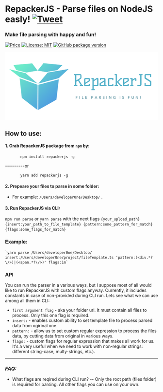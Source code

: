 # RepackerJS - Parse files on NodeJS easly!  [![Tweet](https://img.shields.io/twitter/url/http/shields.io.svg?style=social)](https://twitter.com/intent/tweet?text=See&url=https://github.com/BiosBoy/coconat&via=svyat770&hashtags=js,jsx,pareser,RepackerJS,html,css)
### Make file parsing with happy and fun!

[![Price](https://img.shields.io/badge/price-FREE-0098f7.svg)](https://github.com/BiosBoy/coconat/blob/master/LICENSE)
[![License: MIT](https://img.shields.io/badge/license-MIT-yellow.svg)](https://github.com/BiosBoy/coconat/blob/master/LICENSE)
[![GitHub package version](https://img.shields.io/badge/version-1.1.0-green.svg)](https://github.com/BiosBoy/coconat)

![logo_image](https://github.com/BiosBoy/RepackerJS/blob/master/logo.png)



## How to use:
  #### 1. Grab RepackerJS package from `npm` by:
  ```
         npm install repackerjs -g
  ``` 
   ----------or 
  ```
         yarn add repackerjs -g
  ```
  #### 2. Prepeare your files to parse in some folder: 
   - For example: `/Users/developer0ne/Desktop/` .
  #### 3. Run RepackerJS via CLI:
  `npm run parse` or `yarn parse` with the next flags `{your_upload_path} {insert:your_path_to_file_template} {pattern:some_pattern_for_match} {flags:some_flags_for_match}`

  ### Example:
    `yarn parse /Users/developer0ne/Desktop/ insert:/Users/developer0ne/project/fileTemplate.ts 'pattern:(<div.*?\/>)|(<span.*?\/>)' flags:im`

### API
  
You can run the parser in a various ways, but I suppose most of all would like to run RepackerJS with custom flags anyway. Currently, it includes constants in case of non-provided during CLI run. Lets see what we can use among all them in CLI:
  - `first argument flag` - aka your folder url. It must contain all files to process. Only this one flag is required.  
  - `insert:` - enables custom ability to set template file to process parsed data from ogirinal one.
  - `pattern:` - allow us to set custom regular expression to process the files data, by cutting data from original in various ways.
  - `flags:` - custom flags for regular expression that makes all work for us. It's a very useful when we need to work with non-regular strings: different string-case, multy-strings, etc.). 
   ----
  ### *FAQ:*
   - What flags are reqired during CLI run?
   -- Only the root path (files folder) is required for parsing. All other flags you can use on your own.
